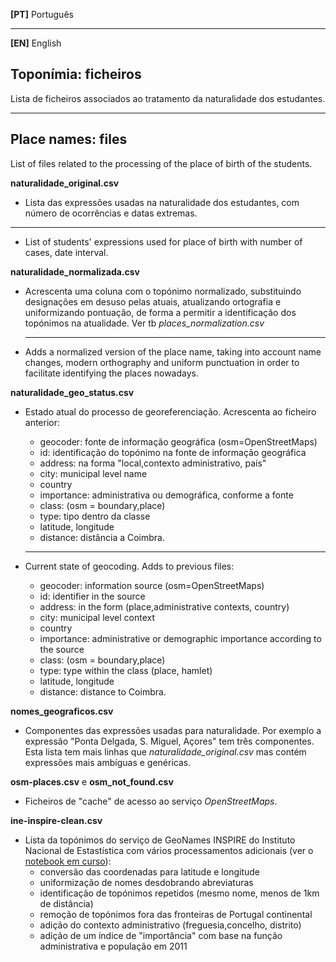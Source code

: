 
**[PT]** Português

---

**[EN]** English


## Toponímia: ficheiros

Lista de ficheiros associados ao tratamento da naturalidade
dos estudantes.

---

## Place names: files

List of files related to the processing of the
place of birth of the students.


__naturalidade_original.csv__

* Lista das expressões usadas na naturalidade
dos estudantes, com número de ocorrências 
e datas extremas.

---

* List of students' expressions used for
place of birth with number of cases, date interval.

__naturalidade_normalizada.csv__

* Acrescenta uma coluna com o topónimo normalizado, 
    substituindo designações em desuso pelas atuais,
    atualizando ortografia e
    uniformizando pontuação, de forma
    a permitir a identificação dos topónimos na atualidade.
    Ver tb _places_normalization.csv_

    ---

* Adds a normalized version of the place name, taking
  into account name changes, modern orthography and
  uniform punctuation in order to facilitate identifying
  the places nowadays.
  

__naturalidade_geo_status.csv__ 

* Estado atual do processo de georeferenciação. Acrescenta
    ao ficheiro anterior:

    * geocoder: fonte de informação geográfica (osm=OpenStreetMaps)
    * id: identificação do topónimo na fonte de informação geográfica
    * address: na forma "local,contexto administrativo, país"
    * city: municipal level name
    * country
    * importance: administrativa ou demográfica, conforme a fonte
    * class: (osm = boundary,place)
    * type: tipo dentro da classe
    * latitude, longitude
    * distance: distância a Coimbra.

    ---

* Current state of geocoding. Adds to previous files:

    * geocoder: information source (osm=OpenStreetMaps)
    * id: identifier in the source
    * address: in the form (place,administrative contexts, country)
    * city: municipal level context
    * country
    * importance: administrative or demographic importance according to the source
    * class: (osm = boundary,place)
    * type: type within the class (place, hamlet)
    * latitude, longitude
    * distance: distance to Coimbra.

__nomes_geograficos.csv__

* Componentes das expressões usadas para naturalidade.
Por exemplo a expressão "Ponta Delgada, S. Miguel, Açores" 
tem três componentes. Esta lista tem mais linhas que 
_naturalidade_original.csv_ mas contém expressões mais
ambíguas e genéricas.

__osm-places.csv__ e __osm_not_found.csv__
* Ficheiros de "cache" de acesso ao serviço _OpenStreetMaps_.

__ine-inspire-clean.csv__
* Lista da topónimos do serviço de GeoNames INSPIRE do Instituto Nacional de Estastística
  com vários processamentos adicionais (ver o [notebook em curso](../../notebooks/911-places-ine-topo.ipynb)):
    * conversão das coordenadas para latitude e longitude
    * uniformização de nomes desdobrando abreviaturas
    * identificação de topónimos repetidos (mesmo nome, menos de 1km de distância)
    * remoção de topónimos fora das fronteiras de Portugal continental
    * adição do contexto administrativo (freguesia,concelho, distrito)
    * adição de um índice de "importância" com base na função administrativa e população em 2011

